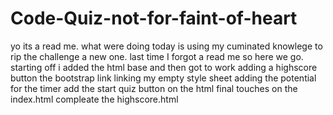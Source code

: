 # Code-Quiz-not-for-faint-of-heart
yo its a read me. what were doing today is using my cuminated knowlege to rip the challenge a new one. last time I forgot a read me so here we go.
starting off i added the html base and then got to work adding a highscore button the bootstrap link linking my empty style sheet adding the potential for the timer 
add the start quiz button on the html
final touches on the index.html
compleate the highscore.html
